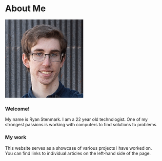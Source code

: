 # About Me

![Me!](res/me256.gif)

### Welcome!

My name is Ryan Stenmark. I am a 22 year old technologist. One of my strongest passions is working with computers to find solutions to problems.

### My work

This website serves as a showcase of various projects I have worked on. You can find links to individual articles on the left-hand side of the page.